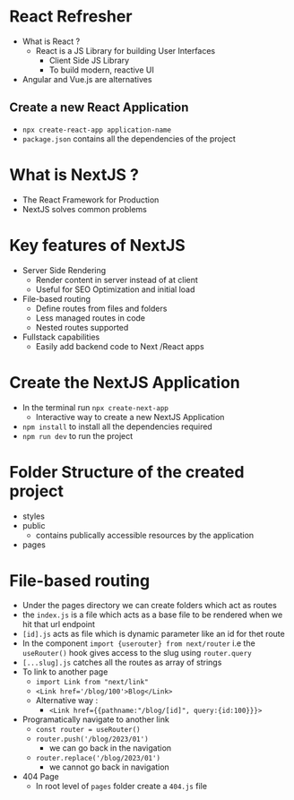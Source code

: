 # React Refresher

- What is React ?
  - React is a JS Library for building User Interfaces
    - Client Side JS Library
    - To build modern, reactive UI
- Angular and Vue.js are alternatives

## Create a new React Application
- `npx create-react-app application-name`
- `package.json` contains all the dependencies of the project

# What is NextJS ?

- The React Framework for Production
- NextJS solves common problems 

# Key features of NextJS

- Server Side Rendering
  - Render content in server instead of at client
  - Useful for SEO Optimization and initial load
- File-based routing
  - Define routes from files and folders
  - Less managed routes in code
  - Nested routes supported
- Fullstack capabilities
  - Easily add backend code to Next /React apps

# Create the NextJS Application

- In the terminal run `npx create-next-app`
  - Interactive way to create a new NextJS Application
- `npm install` to install all the dependencies required
- `npm run dev` to run the project


# Folder Structure of the created project

- styles 
- public
  - contains publically accessible resources by the application
- pages 


# File-based routing
- Under the pages directory we can create folders which act as routes
- the `index.js` is a file which acts as a base file to be rendered when we hit that url endpoint
- `[id].js` acts as file which is dynamic parameter like an id for thet route
- In the component `import {userouter} from next/router` i.e the `useRouter()` hook gives access to the slug using `router.query`
- `[...slug].js` catches all the routes as array of strings
- To link to another page
  - `import Link from "next/link"`
  - `<Link href='/blog/100'>Blog</Link>`
  - Alternative way :
    - `<Link href={{pathname:"/blog/[id]", query:{id:100}}}>`
- Programatically navigate to another link
  - `const router = useRouter()`
  - `router.push('/blog/2023/01')`
    - we can go back in the navigation 
  - `router.replace('/blog/2023/01')`
    - we cannot go back in navigation
- 404 Page
  - In root level of `pages` folder create a `404.js` file





